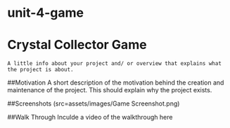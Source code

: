 # unit-4-game
# Crystal Collector Game
    A little info about your project and/ or overview that explains what the project is about.

##Motivation 
    A short description of the motivation behind the creation and maintenance of the project. This should explain why the project exists.

##Screenshots 
    (src=assets/images/Game Screenshot.png)

##Walk Through
    Inculde a video of the walkthrough here

